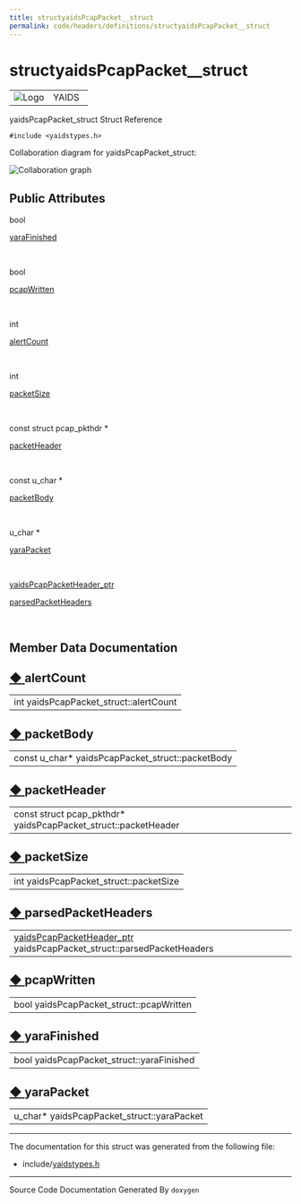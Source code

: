 ```yaml
---
title: structyaidsPcapPacket__struct
permalink: code/headers/definitions/structyaidsPcapPacket__struct
---
```

# structyaidsPcapPacket__struct

<table>
<colgroup>
<col style="width: 50%" />
<col style="width: 50%" />
</colgroup>
<tbody>
<tr class="odd">
<td><img src="/yaids.png" alt="Logo" /></td>
<td><div id="projectname">
YAIDS
</div></td>
</tr>
</tbody>
</table>


yaidsPcapPacket\_struct Struct Reference

`#include <yaidstypes.h>`

Collaboration diagram for yaidsPcapPacket\_struct:

![Collaboration graph](/images/structyaidsPcapPacket__struct__coll__graph.png)


<span id="pub-attribs"></span> Public Attributes
------------------------------------------------

bool 

<a href="/code/headers/definitions/structyaidsPcapPacket__struct#a82da52da11aa9df10a0418f60f1a6fc0" class="el">yaraFinished</a>

 

bool 

<a href="/code/headers/definitions/structyaidsPcapPacket__struct#ab514caa0b2819cb8aa839fc4de625c9f" class="el">pcapWritten</a>

 

int 

<a href="/code/headers/definitions/structyaidsPcapPacket__struct#a448ffb0db641a0250693f0744553fee1" class="el">alertCount</a>

 

int 

<a href="/code/headers/definitions/structyaidsPcapPacket__struct#ae1777dbbdb191a1812e75960f5e09f9e" class="el">packetSize</a>

 

const struct pcap\_pkthdr \* 

<a href="/code/headers/definitions/structyaidsPcapPacket__struct#a46dd80f931f413c395bb7160566ad4fe" class="el">packetHeader</a>

 

const u\_char \* 

<a href="/code/headers/definitions/structyaidsPcapPacket__struct#a209f36caa875f01145f31a9f7bae2a3c" class="el">packetBody</a>

 

u\_char \* 

<a href="/code/headers/definitions/structyaidsPcapPacket__struct#a01b4cd559fb0dac3e2e63d3800775899" class="el">yaraPacket</a>

 

<a href="/code/headers/yaidstypes#a334a3d558c87c55c4c0d8bd3e0809fa0" class="el">yaidsPcapPacketHeader_ptr</a> 

<a href="/code/headers/definitions/structyaidsPcapPacket__struct#a5a7b429855a2f85d9f24ab4a73578d26" class="el">parsedPacketHeaders</a>

 

Member Data Documentation
-------------------------

<span id="a448ffb0db641a0250693f0744553fee1"></span>

<span class="permalink">[◆ ](#a448ffb0db641a0250693f0744553fee1)</span>alertCount
---------------------------------------------------------------------------------

<table>
<tbody>
<tr class="odd">
<td>int yaidsPcapPacket_struct::alertCount</td>
</tr>
</tbody>
</table>

<span id="a209f36caa875f01145f31a9f7bae2a3c"></span>

<span class="permalink">[◆ ](#a209f36caa875f01145f31a9f7bae2a3c)</span>packetBody
---------------------------------------------------------------------------------

<table>
<tbody>
<tr class="odd">
<td>const u_char* yaidsPcapPacket_struct::packetBody</td>
</tr>
</tbody>
</table>

<span id="a46dd80f931f413c395bb7160566ad4fe"></span>

<span class="permalink">[◆ ](#a46dd80f931f413c395bb7160566ad4fe)</span>packetHeader
-----------------------------------------------------------------------------------

<table>
<tbody>
<tr class="odd">
<td>const struct pcap_pkthdr* yaidsPcapPacket_struct::packetHeader</td>
</tr>
</tbody>
</table>

<span id="ae1777dbbdb191a1812e75960f5e09f9e"></span>

<span class="permalink">[◆ ](#ae1777dbbdb191a1812e75960f5e09f9e)</span>packetSize
---------------------------------------------------------------------------------

<table>
<tbody>
<tr class="odd">
<td>int yaidsPcapPacket_struct::packetSize</td>
</tr>
</tbody>
</table>

<span id="a5a7b429855a2f85d9f24ab4a73578d26"></span>

<span class="permalink">[◆ ](#a5a7b429855a2f85d9f24ab4a73578d26)</span>parsedPacketHeaders
------------------------------------------------------------------------------------------

<table>
<tbody>
<tr class="odd">
<td><a href="/code/headers/yaidstypes#a334a3d558c87c55c4c0d8bd3e0809fa0" class="el">yaidsPcapPacketHeader_ptr</a> yaidsPcapPacket_struct::parsedPacketHeaders</td>
</tr>
</tbody>
</table>

<span id="ab514caa0b2819cb8aa839fc4de625c9f"></span>

<span class="permalink">[◆ ](#ab514caa0b2819cb8aa839fc4de625c9f)</span>pcapWritten
----------------------------------------------------------------------------------

<table>
<tbody>
<tr class="odd">
<td>bool yaidsPcapPacket_struct::pcapWritten</td>
</tr>
</tbody>
</table>

<span id="a82da52da11aa9df10a0418f60f1a6fc0"></span>

<span class="permalink">[◆ ](#a82da52da11aa9df10a0418f60f1a6fc0)</span>yaraFinished
-----------------------------------------------------------------------------------

<table>
<tbody>
<tr class="odd">
<td>bool yaidsPcapPacket_struct::yaraFinished</td>
</tr>
</tbody>
</table>

<span id="a01b4cd559fb0dac3e2e63d3800775899"></span>

<span class="permalink">[◆ ](#a01b4cd559fb0dac3e2e63d3800775899)</span>yaraPacket
---------------------------------------------------------------------------------

<table>
<tbody>
<tr class="odd">
<td>u_char* yaidsPcapPacket_struct::yaraPacket</td>
</tr>
</tbody>
</table>

------------------------------------------------------------------------

The documentation for this struct was generated from the following file:

-   include/<a href="/code/headers/yaidstypes" class="el">yaidstypes.h</a>

------------------------------------------------------------------------

<span class="small">Source Code Documentation Generated By `doxygen`</span>  
